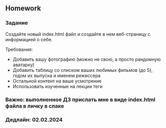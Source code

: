 ##  Homework

### Задание

Создайте новый index.html файл и создайте в нем веб-страницу с информацией о себе. 

Требования:
- Добавить вашу фотографию (можно не свою, а просто рандомную аватарку)
- Добавить таблицу со списком ваших любимых фильмов (до 5), годом их выпуска и именем режиссера
- Остальной контент на ваше усмотрение
- Использовать изученные на лекции теги

### Важно: выполненное ДЗ прислать мне в виде index.html файла в личку в слаке

### Дедлайн: 02.02.2024



